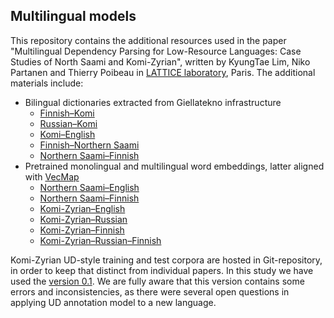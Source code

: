## Multilingual models

This repository contains the additional resources used in the paper "Multilingual Dependency Parsing for Low-Resource Languages: Case Studies of North Saami and Komi-Zyrian", written by KyungTae Lim, Niko Partanen and Thierry Poibeau in [LATTICE laboratory](http://www.lattice.cnrs.fr/), Paris. The additional materials include:

- Bilingual dictionaries extracted from Giellatekno infrastructure
    - [Finnish–Komi](https://github.com/jujbob/multilingual-models/blob/master/dictionaries/fin_kpv.tsv)
    - [Russian–Komi](https://github.com/jujbob/multilingual-models/blob/master/dictionaries/rus_kpv.tsv)
    - [Komi–English](https://github.com/jujbob/multilingual-models/blob/master/dictionaries/kpv_eng.tsv)
    - [Finnish–Northern Saami](https://github.com/jujbob/multilingual-models/blob/master/dictionaries/fin_sme.tsv)
    - [Northern Saami–Finnish](https://github.com/jujbob/multilingual-models/blob/master/dictionaries/sme_fin.tsv)
- Pretrained monolingual and multilingual word embeddings, latter aligned with [VecMap](https://github.com/artetxem/vecmap)
    - [Northern Saami–English](https://mycore.core-cloud.net/index.php/s/Yca4nj8e9xXWddW/download)
    - [Northern Saami–Finnish](https://mycore.core-cloud.net/index.php/s/gbHTEsIllrbQVKy/download)
    - [Komi-Zyrian–English](https://mycore.core-cloud.net/index.php/s/T6FnPPigIvkJOrw/download)
    - [Komi-Zyrian–Russian](https://mycore.core-cloud.net/index.php/s/aH6PFv4KohH7emV/download)
    - [Komi-Zyrian–Finnish](https://mycore.core-cloud.net/index.php/s/X6NWfynpC8UcrO2/download)
    - [Komi-Zyrian–Russian–Finnish](https://mycore.core-cloud.net/index.php/s/oC5kdDrRMGR3UxZ/download)

Komi-Zyrian UD-style training and test corpora are hosted in [](https://github.com/langdoc/UD_Komi-Zyrian) Git-repository, in order to keep that distinct from individual papers. In this study we have used the [version 0.1](https://github.com/langdoc/UD_Komi-Zyrian/releases/tag/v0.1). We are fully aware that this version contains some errors and inconsistencies, as there were several open questions in applying UD annotation model to a new language.
